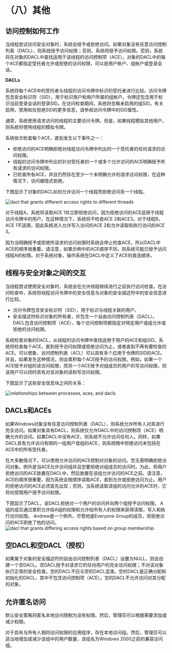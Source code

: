 # （八）其他

## 访问控制如何工作

当线程尝试访问安全对象时，系统会授予或拒绝访问。如果对象没有任意访问控制列表（DACL），则系统授予访问权限；否则，系统将授予访问权限。否则，系统将在对象的DACL中查找适用于该线程的访问控制项（ACE）。对象的DACL中的每个ACE都指定受托者允许或拒绝的访问权限，可以是用户帐户、组帐户或登录会话。

**DACLs**

系统将每个ACE中的受托者与线程的访问令牌中标识的受托者进行比较。访问令牌包含安全标识符（SID），用于标识用户和用户所属的组帐户。令牌还包含用于标识当前登录会话的登录SID。在访问检查期间，系统将忽略未启用的组SID。有关启用，禁用和仅拒绝SID的更多信息，请参阅访问令牌中的SID属性。

通常，系统使用请求访问的线程的主要访问令牌。但是，如果线程模拟其他用户，则系统将使用线程的模拟令牌。

系统依次检查每个ACE，直到发生以下事件之一：

* 拒绝访问的ACE明确拒绝对线程访问令牌中列出的一个受托者的任何请求的访问权限。
* 线程的访问令牌中列出的针对受托者的一个或多个允许访问的ACE明确授予所有请求的访问权限。
* 已检查所有ACE，并且仍然存在至少一个未明确允许的请求访问权限，在这种情况下，访问被隐式拒绝。

下图显示了对象的DACL如何允许访问一个线程而拒绝访问另一个线程。

![dacl that grants different access rights to different threads](https://docs.microsoft.com/zh-cn/windows/win32/secauthz/images/accctrl1.png)

对于线程A，系统将读取ACE 1并立即拒绝访问，因为拒绝访问的ACE适用于线程访问令牌中的用户。在这种情况下，系统将不检查ACE 2和ACE3。对于线程B，ACE 1不适用，因此系统进入允许写入访问的ACE 2和允许读取和执行访问的ACE 3。

因为当明确授予或拒绝所请求的访问权限时系统会停止检查ACE，所以DACL中ACE的顺序很重要。请注意，如果示例中的ACE顺序不同，则系统可能已授予访问线程A的权限。对于系统对象，操作系统在DACL中定义了ACE的首选顺序。

## 线程与安全对象之间的交互

当线程尝试使用安全对象时，系统会在允许线程继续进行之前执行访问检查。在访问检查中，系统将线程访问令牌中的安全信息与对象的安全描述符中的安全信息进行比较。

* 访问令牌包含安全标识符（SID），用于标识与线程关联的用户。
* 安全描述符标识对象的所有者，并包含一个自由访问控制列表（DACL）。 DACL包含访问控制项（ACE），每个访问控制项都指定对特定用户或组允许或拒绝的访问权限。

系统检查对象的DACL，从线程的访问令牌中查找适用于用户的ACE和组SID。系统将检查每个ACE，直到授予访问权限或拒绝访问为止，或者直到不再有要检查的ACE。可以想象，访问控制列表（ACL）可以具有多个应用于令牌的SID的ACE。并且，如果发生这种情况，则会累积每个ACE授予的访问权限。例如，如果一个ACE授予对组的读访问权限，而另一个ACE授予对组成员的用户的写访问权限，则该用户可以同时具有对该对象的读和写访问权限。

下图显示了这些安全信息块之间的关系：

![relationships between processes, aces, and dacls](https://docs.microsoft.com/zh-cn/windows/win32/secauthz/images/cssec-02.png)

## DACLs和ACEs

如果Windows对象没有任意访问控制列表（DACL），则系统允许所有人对其进行完全访问。如果对象具有DACL，则系统仅允许DACL中的访问控制项（ACE）明确允许的访问。如果DACL中没有ACE，则系统不允许访问任何人。同样，如果DACL具有允许访问有限的一组用户或组的ACE，则系统暗中拒绝访问未包括在ACE中的所有受托者。

在大多数情况下，可以使用允许访问的ACE控制对对象的访问。您无需明确拒绝访问对象。例外是当ACE允许访问组并且您要拒绝对组成员的访问时。为此，将用户拒绝访问的ACE放置在DACL中，然后放置在该组允许访问的ACE之前。请注意，ACE的顺序很重要，因为系统会按顺序读取ACE，直到允许或拒绝访问为止。用户的拒绝访问的ACE必须首先出现；否则，当系统读取该组的访问允许的ACE时，它将向受限用户授予访问权限。

下图显示了DACL，该DACL拒绝对一个用户的访问并向两个组授予访问权限。 A组的成员通过累积允许给A组的权限和允许给所有人的权限来获得读取，写入和执行访问权限。 Andrew是一个例外，尽管他是Everyone Group的成员，但拒绝访问的ACE拒绝了他的访问。![dacl that grants differing access rights based on group membership](https://docs.microsoft.com/zh-cn/windows/win32/secauthz/images/accctrl1.png)

## 空DACL和空DACL（授权）

如果属于对象的安全描述符的自由访问控制列表（DACL）设置为NULL，则会创建一个空DACL。空DACL授予对请求它的任何用户的完全访问权限；不对该对象执行正常的安全检查。空的DACL不应与空的DACL混淆。空的DACL是正确分配和初始化的DACL，其中不包含访问控制项（ACE）。空的DACL不允许访问对其分配的对象。

## 允许匿名访问

默认安全策略将匿名本地访问限制为没有权限。然后，管理员可以根据需要添加或减少权限。

对于具有与所有人相同访问权限的应用程序，存在本地访问组。然后，管理员可以适当地增加或减少该组中的用户数量，该组名为Windows 2000之前的兼容访问组。

